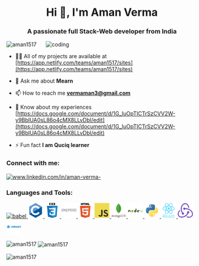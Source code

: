 <h1 align="center">Hi 👋, I'm Aman Verma</h1>
<h3 align="center">A passionate full Stack-Web developer from India</h3>
<img align="right" alt="coding" width="400" src="https://c.tenor.com/Ug6cbVA1ZsMAAAAd/developer.gif"/>

<p align="left"> <img src="https://komarev.com/ghpvc/?username=aman1517&label=Profile%20views&color=0e75b6&style=flat" alt="aman1517" /> </p>

- 👨‍💻 All of my projects are available at [https://app.netlify.com/teams/aman1517/sites](https://app.netlify.com/teams/aman1517/sites)

- 💬 Ask me about **Mearn**

- 📫 How to reach me **vermaman3@gmail.com**

- 📄 Know about my experiences [https://docs.google.com/document/d/1G_IuOpTICTrSzCVV2W-y9BblUA0sL86o4cMX8LLvDbI/edit](https://docs.google.com/document/d/1G_IuOpTICTrSzCVV2W-y9BblUA0sL86o4cMX8LLvDbI/edit)

- ⚡ Fun fact **I am Quciq learner**

<h3 align="left">Connect with me:</h3>
<p align="left">
<a href="https://linkedin.com/in/www.linkedin.com/in/aman-verma-" target="blank"><img align="center" src="https://raw.githubusercontent.com/rahuldkjain/github-profile-readme-generator/master/src/images/icons/Social/linked-in-alt.svg" alt="www.linkedin.com/in/aman-verma-" height="30" width="40" /></a>
</p>

<h3 align="left">Languages and Tools:</h3>
<p align="left"> <a href="https://babeljs.io/" target="_blank" rel="noreferrer"> <img src="https://www.vectorlogo.zone/logos/babeljs/babeljs-icon.svg" alt="babel" width="40" height="40"/> </a> <a href="https://www.cprogramming.com/" target="_blank" rel="noreferrer"> <img src="https://raw.githubusercontent.com/devicons/devicon/master/icons/c/c-original.svg" alt="c" width="40" height="40"/> </a> <a href="https://www.w3schools.com/css/" target="_blank" rel="noreferrer"> <img src="https://raw.githubusercontent.com/devicons/devicon/master/icons/css3/css3-original-wordmark.svg" alt="css3" width="40" height="40"/> </a> <a href="https://expressjs.com" target="_blank" rel="noreferrer"> <img src="https://raw.githubusercontent.com/devicons/devicon/master/icons/express/express-original-wordmark.svg" alt="express" width="40" height="40"/> </a> <a href="https://www.w3.org/html/" target="_blank" rel="noreferrer"> <img src="https://raw.githubusercontent.com/devicons/devicon/master/icons/html5/html5-original-wordmark.svg" alt="html5" width="40" height="40"/> </a> <a href="https://developer.mozilla.org/en-US/docs/Web/JavaScript" target="_blank" rel="noreferrer"> <img src="https://raw.githubusercontent.com/devicons/devicon/master/icons/javascript/javascript-original.svg" alt="javascript" width="40" height="40"/> </a> <a href="https://www.mongodb.com/" target="_blank" rel="noreferrer"> <img src="https://raw.githubusercontent.com/devicons/devicon/master/icons/mongodb/mongodb-original-wordmark.svg" alt="mongodb" width="40" height="40"/> </a> <a href="https://nodejs.org" target="_blank" rel="noreferrer"> <img src="https://raw.githubusercontent.com/devicons/devicon/master/icons/nodejs/nodejs-original-wordmark.svg" alt="nodejs" width="40" height="40"/> </a> <a href="https://www.python.org" target="_blank" rel="noreferrer"> <img src="https://raw.githubusercontent.com/devicons/devicon/master/icons/python/python-original.svg" alt="python" width="40" height="40"/> </a> <a href="https://reactjs.org/" target="_blank" rel="noreferrer"> <img src="https://raw.githubusercontent.com/devicons/devicon/master/icons/react/react-original-wordmark.svg" alt="react" width="40" height="40"/> </a> <a href="https://redux.js.org" target="_blank" rel="noreferrer"> <img src="https://raw.githubusercontent.com/devicons/devicon/master/icons/redux/redux-original.svg" alt="redux" width="40" height="40"/> </a> <a href="https://webpack.js.org" target="_blank" rel="noreferrer"> <img src="https://raw.githubusercontent.com/devicons/devicon/d00d0969292a6569d45b06d3f350f463a0107b0d/icons/webpack/webpack-original-wordmark.svg" alt="webpack" width="40" height="40"/> </a> </p>

<p><img align="left" src="https://github-readme-stats.vercel.app/api/top-langs?username=aman1517&show_icons=true&locale=en&layout=compact" alt="aman1517" /></p>

<p>&nbsp;<img align="center" src="https://github-readme-stats.vercel.app/api?username=aman1517&show_icons=true&locale=en" alt="aman1517" /></p>

<p><img align="center" src="https://github-readme-streak-stats.herokuapp.com/?user=aman1517&" alt="aman1517" /></p>

